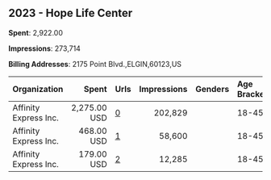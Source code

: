 ## 2023 - Hope Life Center 
**Spent**: 2,922.00

**Impressions**: 273,714

**Billing Addresses**: 2175 Point Blvd.,ELGIN,60123,US

|Organization|Spent|Urls|Impressions|Genders|Age Brackets|Country Codes|
|:---|---:|:---|---:|:---|:---|:---|
|Affinity Express  Inc.|2,275.00 USD|[0](https://www.snap.com/political-ads/asset/07607e7cc3ba5532ee2fd777fab9776bf9e71a8fa65d74b2279c89427e735b63?mediaType=mp4)|202,829||18-45|united states|
|Affinity Express  Inc.|468.00 USD|[1](https://www.snap.com/political-ads/asset/089f9f3f8355f4f6c7a65fb62bd202a279818fd9a120db336f378f896f2c56b9?mediaType=jpeg)|58,600||18-45|united states|
|Affinity Express  Inc.|179.00 USD|[2](https://www.snap.com/political-ads/asset/07607e7cc3ba5532ee2fd777fab9776bf9e71a8fa65d74b2279c89427e735b63?mediaType=mp4)|12,285||18-45|united states|
